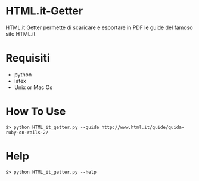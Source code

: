 HTML.it-Getter
==============

HTML.it Getter permette di scaricare e esportare in PDF le guide del famoso sito HTML.it

Requisiti
=========
  - python
  - latex
  - Unix or Mac Os

How To Use
==========

    $> python HTML_it_getter.py --guide http://www.html.it/guide/guida-ruby-on-rails-2/

Help
====

    $> python HTML_it_getter.py --help
